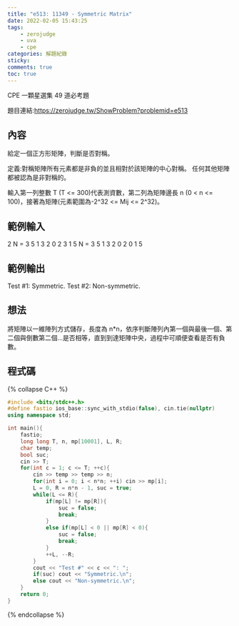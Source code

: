 ```yaml
---
title: "e513: 11349 - Symmetric Matrix"
date: 2022-02-05 15:43:25
tags:
    - zerojudge
    - uva
    - cpe
categories: 解題紀錄
sticky: 
comments: true
toc: true
---
```

CPE 一顆星選集 49 道必考題
<!--more-->
題目連結:https://zerojudge.tw/ShowProblem?problemid=e513
## 內容
給定一個正方形矩陣，判斷是否對稱。

定義:對稱矩陣所有元素都是非負的並且相對於該矩陣的中心對稱。
任何其他矩陣都被認為是非對稱的。

輸入第一列整數 T (T <= 300)代表測資數，第二列為矩陣邊長 n (0 < n <= 100)，接著為矩陣(元素範圍為-2^32 <= Mij <= 2^32)。
## 範例輸入
2
N = 3
5 1 3
2 0 2
3 1 5
N = 3
5 1 3
2 0 2
0 1 5
## 範例輸出
Test #1: Symmetric.
Test #2: Non-symmetric.
## 想法
將矩陣以一維陣列方式儲存，長度為 n*n，依序判斷陣列內第一個與最後一個、第二個與倒數第二個...是否相等，直到到達矩陣中央，過程中可順便查看是否有負數。
## 程式碼
{% collapse C++ %}
```cpp
#include <bits/stdc++.h>
#define fastio ios_base::sync_with_stdio(false), cin.tie(nullptr)
using namespace std;

int main(){
    fastio;
    long long T, n, mp[10001], L, R;
    char temp;
    bool suc;
    cin >> T;
    for(int c = 1; c <= T; ++c){
        cin >> temp >> temp >> n;
        for(int i = 0; i < n*n; ++i) cin >> mp[i];
        L = 0, R = n*n - 1, suc = true;
        while(L <= R){
            if(mp[L] != mp[R]){
                suc = false;
                break;
            }
            else if(mp[L] < 0 || mp[R] < 0){
                suc = false;
                break;
            }
            ++L, --R;
        }
        cout << "Test #" << c << ": ";
        if(suc) cout << "Symmetric.\n";
        else cout << "Non-symmetric.\n";
    }
    return 0;
}
```
{% endcollapse %}